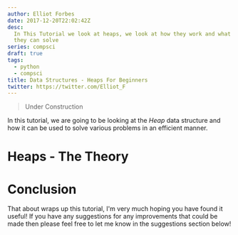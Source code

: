 ```yaml
---
author: Elliot Forbes
date: 2017-12-20T22:02:42Z
desc:
  In This Tutorial we look at heaps, we look at how they work and what problems
  they can solve
series: compsci
draft: true
tags:
  - python
  - compsci
title: Data Structures - Heaps For Beginners
twitter: https://twitter.com/Elliot_F
---
```


> Under Construction

In this tutorial, we are going to be looking at the _Heap_ data structure and
how it can be used to solve various problems in an efficient manner.

# Heaps - The Theory

# Conclusion

That about wraps up this tutorial, I'm very much hoping you have found it
useful! If you have any suggestions for any improvements that could be made then
please feel free to let me know in the suggestions section below!
